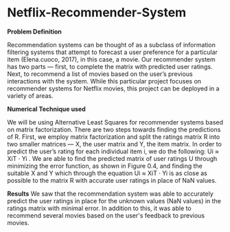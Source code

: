 # Netflix-Recommender-System

**Problem Definition**

Recommendation systems can be thought of as a subclass of information filtering systems that attempt to forecast a user preference for a particular item (Elena.cuoco, 2017), in this case, a movie. Our recommender system has two parts — first, to complete the matrix with predicted user ratings. Next, to recommend a list of movies based on the user’s previous interactions with the system. 
While this particular project focuses on recommender systems for Netflix movies, this project can be deployed in a variety of areas. 

**Numerical Technique used**

We will be using Alternative Least Squares for recommender systems based on matrix factorization. There are two steps towards finding the predictions of R. First, we employ matrix factorization and split the ratings matrix R into two smaller matrices — X, the user matrix and Y, the item matrix. In order to predict the user’s rating for each individual item i, we do the following: Ui ≈ XiT · Yi . We are able to find the predicted matrix of user ratings U through minimizing the error function, as shown in Figure 0.4, and finding the suitable X and Y which through the equation Ui ≈ XiT · Yi is as close as possible to the matrix R with accurate user ratings in place of NaN values.

**Results**
We saw that the recommendation system was able to accurately predict the user ratings in place for the unknown values (NaN values) in the ratings matrix with minimal error. In addition to this, it was able to recommend several movies based on the user's feedback to previous movies.
